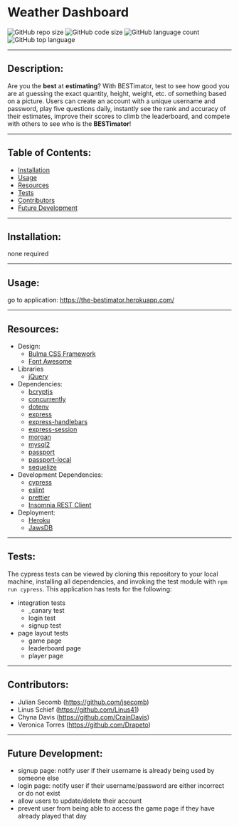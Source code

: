 # Weather Dashboard
  ![GitHub repo size](https://img.shields.io/github/repo-size/Linus41/Bestimator?style=for-the-badge) ![GitHub code size](https://img.shields.io/github/languages/code-size/Linus41/Bestimator?color=gold&style=for-the-badge) ![GitHub language count](https://img.shields.io/github/languages/count/Linus41/Bestimator?color=green&style=for-the-badge) ![GitHub top language](https://img.shields.io/github/languages/top/Linus41/Bestimator?color=red&style=for-the-badge)

---

## Description:
Are you the __best__ at __estimating__? With BESTimator, test to see how good you are at guessing the exact quantity, height, weight, etc. of something based on a picture. Users can create an account with a unique username and password, play five questions daily, instantly see the rank and accuracy of their estimates, improve their scores to climb the leaderboard, and compete with others to see who is the __BESTimator__!

---

## Table of Contents:
* [Installation](#installation)
* [Usage](#usage)
* [Resources](#resources)
* [Tests](#tests)
* [Contributors](#questions)
* [Future Development](#future-development)

---

## Installation:
none required

---

## Usage:
go to application: https://the-bestimator.herokuapp.com/

---

## Resources:
* Design:
  * [Bulma CSS Framework](https://bulma.io/documentation/overview/start/)
  * [Font Awesome](https://fontawesome.com/)
* Libraries
  * [jQuery](https://jquery.com/)
* Dependencies:
  * [bcryptjs](https://www.npmjs.com/package/bcryptjs)
  * [concurrently](https://www.npmjs.com/package/concurrently)
  * [dotenv](https://www.npmjs.com/package/dotenv)
  * [express](https://www.npmjs.com/package/express)
  * [express-handlebars](https://www.npmjs.com/package/express-handlebars)
  * [express-session](https://www.npmjs.com/package/express-session)
  * [morgan](https://www.npmjs.com/package/morgan)
  * [mysql2](https://www.npmjs.com/package/mysql2)
  * [passport](https://www.npmjs.com/package/passport)
  * [passport-local](https://www.npmjs.com/package/passport-local)
  * [sequelize](https://www.npmjs.com/package/sequelize)
* Development Dependencies:
  * [cypress](https://www.npmjs.com/package/cypress)
  * [eslint](https://www.npmjs.com/package/eslint)
  * [prettier](https://www.npmjs.com/package/prettier)
  * [Insomnia REST Client](https://insomnia.rest/)
* Deployment:
  * [Heroku](https://www.heroku.com/home)
  * [JawsDB](https://www.jawsdb.com/)

---

## Tests:
The cypress tests can be viewed by cloning this repository to your local machine, installing all dependencies, and invoking the test module with `npm run cypress`. This application has tests for the following:
* integration tests
  * _canary test
  * login test
  * signup test
* page layout tests
  * game page
  * leaderboard page
  * player page

---

## Contributors: 
* Julian Secomb (https://github.com/jsecomb)
* Linus Schief (https://github.com/Linus41)
* Chyna Davis (https://github.com/CrainDavis)
* Veronica Torres (https://github.com/Drapeto)

---

## Future Development:
* signup page: notify user if their username is already being used by someone else
* login page: notify user if their username/password are either incorrect or do not exist
* allow users to update/delete their account
* prevent user from being able to access the game page if they have already played that day